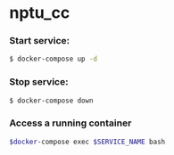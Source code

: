 # nptu_cc

### Start service:

```sh
$ docker-compose up -d
```

### Stop service:

```sh
$ docker-compose down
```

### Access a running container

```sh
$docker-compose exec $SERVICE_NAME bash
```


